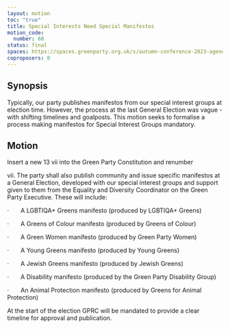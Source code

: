 ```yaml
---
layout: motion
toc: "true"
title: Special Interests Need Special Manifestos
motion_code:
  number: 68
status: final
spaces: https://spaces.greenparty.org.uk/s/autumn-conference-2023-agenda-forum/post/post/view?id=11185
coproposers: 0
---
```

## **Synopsis**

Typically, our party publishes manifestos from our special interest groups at election time. However, the process at the last General Election was vague - with shifting timelines and goalposts. This motion seeks to formalise a process making manifestos for Special Interest Groups mandatory.

## **Motion**

Insert a new 13 vii into the Green Party Constitution and renumber

vii. The party shall also publish community and issue specific manifestos at a General Election, developed with our special interest groups and support given to them from the Equality and Diversity Coordinator on the Green Party Executive. These will include:

·       A LGBTIQA+ Greens manifesto (produced by LGBTIQA+ Greens)

·       A Greens of Colour manifesto (produced by Greens of Colour)

·       A Green Women manifesto (produced by Green Party Women)

·       A Young Greens manifesto (produced by Young Greens)

·       A Jewish Greens manifesto (produced by Jewish Greens)

·       A Disability manifesto (produced by the Green Party Disability Group)

·       An Animal Protection manifesto (produced by Greens for Animal Protection)

At the start of the election GPRC will be mandated to provide a clear timeline for approval and publication.
